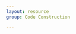 ```yaml
---
layout: resource
group: Code Construction

---
```

<!-- General resources go here -->

<!-- ####Core -->

<!-- ####Intermediate -->

<!-- ####Advanced -->

<!-- ####Jedi -->
